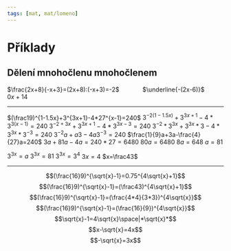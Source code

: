 ```yaml
---
tags: [mat, mat/lomeno]
---
```

# Příklady
## Dělení mnohočlenu mnohočlenem
$\frac{2x+8}{-x+3}=(2x+8):(-x+3)=-2$
`       `$\underline{-(2x-6)}$ 
`       `$0x+14$

----

$(\frac19)^{1-1.5x}+3^{3x+1}-4*27^{x-1}=240$
$3^{-2(1-1.5x)}+3^{3x+1}-4*3^{3(x-1)}=240$
$3^{-2+3x}+3^{3x+1}-4*3^{3x-3}=240$
$3^{-2}*3^{3x}+3^{3x}*3-4*3^{3x}*3^{-3}=240$
$3^{-2}a+a3-4a3^{-3}=240$
$\frac{1}{9}a+3a-\frac{4}{27}a=240$
$3a+81a-4a=240*27=6480$
$80a=6480$
$8a=648$
$a=81$

$3^{3x}=a$
$3^{3x}=81$
$3^{3x}=3^4$
$3x=4$
$x=\frac43$

---

$$(\frac{16}9)^{\sqrt{x}-1}=0.75^{4\sqrt{x}+1}$$
$$(\frac{16}9)^{\sqrt{x}-1}=(\frac43)^{4\sqrt{x}+1}$$
$$(\frac{16}9)^{\sqrt{x}-1}=(\frac{4*4}{3*3})^{4\sqrt{x}}$$
$$(\frac{16}9)^{\sqrt{x}-1}=(\frac{16}{9})^{4\sqrt{x}}$$
$$\sqrt{x}-1=4\sqrt{x}\space|*\sqrt{x}*$$
$$x-\sqrt{x}=4x$$
$$-\sqrt{x}=3x$$
